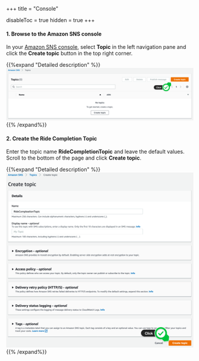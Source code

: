 +++
title = "Console"

disableToc = true
hidden = true
+++

#### 1. Browse to the Amazon SNS console

In your [Amazon SNS console](https://console.aws.amazon.com/sns/v3/home?#/topics), select **Topic** in the left navigation pane and click the **Create topic** button in the top right corner.

{{%expand "Detailed description" %}}
![Step 1](step-1-console.png)
{{% /expand%}}


#### 2. Create the Ride Completion Topic

Enter the topic name **RideCompletionTopic** and leave the default values. Scroll to the bottom of the page and click **Create topic**.

{{%expand "Detailed description" %}}
![Step 2](step-2-console.png)
{{% /expand%}}

